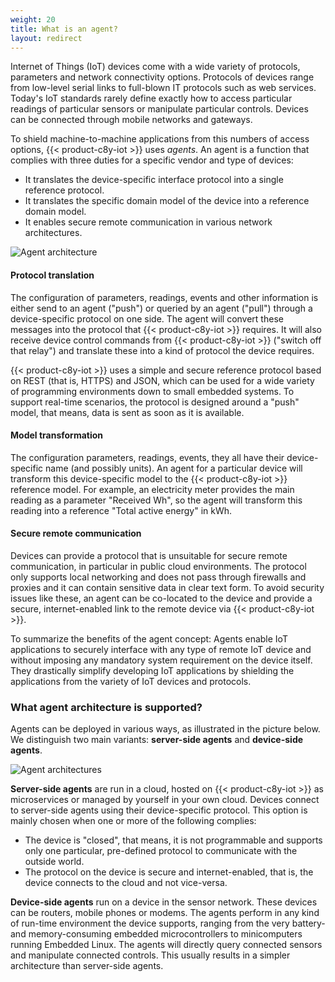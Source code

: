 ```yaml
---
weight: 20
title: What is an agent?
layout: redirect
---
```


Internet of Things (IoT) devices come with a wide variety of protocols, parameters and network connectivity options. Protocols of devices range from low-level serial links to full-blown IT protocols such as web services. Today's IoT standards rarely define exactly how to access particular readings of particular sensors or manipulate particular controls. Devices can be connected through mobile networks and gateways.

To shield machine-to-machine applications from this numbers of access options, {{< product-c8y-iot >}} uses *agents*. An agent is a function that complies with three duties for a specific vendor and type of devices:

-   It translates the device-specific interface protocol into a single reference protocol.
-   It translates the specific domain model of the device into a reference domain model.
-   It enables secure remote communication in various network architectures.

![Agent architecture](/images/concepts-guide/agents.png)

#### Protocol translation

The configuration of parameters, readings, events and other information is either send to an agent ("push") or queried by an agent ("pull") through a device-specific protocol on one side. The agent will convert these messages into the protocol that {{< product-c8y-iot >}} requires. It will also receive device control commands from {{< product-c8y-iot >}} ("switch off that relay") and translate these into a kind of protocol the device requires.

{{< product-c8y-iot >}} uses a simple and secure reference protocol based on REST (that is, HTTPS) and JSON, which can be used for a wide variety of programming environments down to small embedded systems. To support real-time scenarios, the protocol is designed around a "push" model, that means, data is sent as soon as it is available.

#### Model transformation

The configuration parameters, readings, events, they all have their device-specific name (and possibly units). An agent for a particular device will transform this device-specific model to the {{< product-c8y-iot >}} reference model. For example, an electricity meter provides the main reading as a parameter "Received Wh", so the agent will transform this reading into a reference "Total active energy" in kWh.

#### Secure remote communication

Devices can provide a protocol that is unsuitable for secure remote communication, in particular in public cloud environments. The protocol only supports local networking and does not pass through firewalls and proxies and it can contain sensitive data in clear text form. To avoid security issues like these, an agent can be co-located to the device and provide a secure, internet-enabled link to the remote device via {{< product-c8y-iot >}}.

To summarize the benefits of the agent concept: Agents enable IoT applications to securely interface with any type of remote IoT device and without imposing any mandatory system requirement on the device itself. They drastically simplify developing IoT applications by shielding the applications from the variety of IoT devices and protocols.

### What agent architecture is supported?

Agents can be deployed in various ways, as illustrated in the picture below. We distinguish two main variants: **server-side agents** and **device-side agents**.

![Agent architectures](/images/concepts-guide/agentarchitectures.png)

**Server-side agents** are run in a cloud, hosted on {{< product-c8y-iot >}} as microservices or managed by yourself in your own cloud. Devices connect to server-side agents using their device-specific protocol. This option is mainly chosen when one or more of the following complies:

* The device is "closed", that means, it is not programmable and supports only one particular, pre-defined protocol to communicate with the outside world.
* The protocol on the device is secure and internet-enabled, that is, the device connects to the cloud and not vice-versa.

**Device-side agents** run on a device in the sensor network. These devices can be routers, mobile phones or modems. The agents perform in any kind of run-time environment the device supports, ranging from the very battery- and memory-consuming embedded microcontrollers to minicomputers running Embedded Linux. The agents will directly query connected sensors and manipulate connected controls. This usually results in a simpler architecture than server-side agents.
